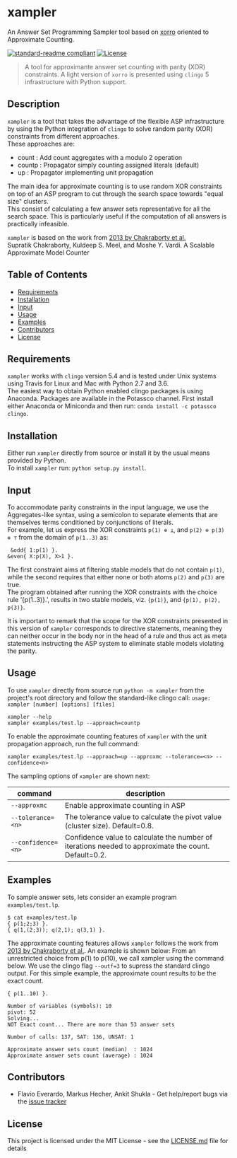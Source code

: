 # xampler
An Answer Set Programming Sampler tool based on [xorro](https://github.com/potassco/xorro) oriented to Approximate Counting.


[![standard-readme compliant](https://img.shields.io/badge/readme%20style-standard-brightgreen.svg?style=flat-square)](https://github.com/flavioeverardo/xampler)
[![License](http://img.shields.io/:license-mit-blue.svg)](http://doge.mit-license.org)


> A tool for approximante answer set counting with parity (XOR) constraints.
> A light version of `xorro` is presented using `clingo` 5 infrastructure with Python support.

## Description
`xampler` is a tool that takes the advantage of the flexible ASP infrastructure
by using the Python integration of `clingo` to solve random parity (XOR) constraints from different approaches. </br>
These approaches are: </br>
- count      : Add count aggregates with a modulo 2 operation
- countp     : Propagator simply counting assigned literals (default)
- up         : Propagator implementing unit propagation

The main idea for approximate counting is to use random XOR constraints on top of an ASP program
to cut through the search space towards "equal size" clusters. <br/>
This consist of calculating a few answer sets representative for all the search space.
This is particularly useful if the computation of all answers is practically infeasible.<br/>

`xampler` is based on the work from [2013 by Chakraborty et al.](https://link.springer.com/chapter/10.1007/978-3-642-40627-0_18)<br/>
Supratik Chakraborty, Kuldeep S. Meel, and Moshe Y. Vardi. A Scalable Approximate Model Counter


## Table of Contents

- [Requirements](#requirements)
- [Installation](#installation)
- [Input](#input)
- [Usage](#usage)
- [Examples](#examples)
- [Contributors](#contributors)
- [License](#license)


## Requirements

`xampler` works with `clingo` version 5.4
and is tested under Unix systems using Travis for Linux and Mac with Python 2.7 and 3.6. </br>
The easiest way to obtain Python enabled clingo packages is using Anaconda.
Packages are available in the Potassco channel.
First install either Anaconda or Miniconda and then run: `conda install -c potassco clingo`.



## Installation

Either run `xampler` directly from source or install it by the usual means provided by Python. </br>
To install `xampler` run: `python setup.py install`.



## Input

To accommodate parity constraints in the input language, we use the Aggregates-like syntax,
using a semicolon to separate elements that are themselves terms conditioned by conjunctions of literals. </br>
For example, let us express the XOR constraints `p(1) ⊕ ⊥`, and `p(2) ⊕ p(3) ⊕ ⊤` from the domain of `p(1..3)` as:
```
 &odd{ 1:p(1) }.
&even{ X:p(X), X>1 }.
```
The first constraint aims at filtering stable models that do not contain `p(1)`,
while the second requires that either none or both atoms `p(2)` and `p(3)` are true. </br>
The program obtained after running the XOR constraints with the choice rule ‘{p(1..3)}.’,
results in two stable models, viz. `{p(1)}`, and `{p(1), p(2), p(3)}`. </br>

It is important to remark that the scope for the XOR constraints presented in this version of `xampler`
corresponds to directive statements,
meaning they can neither occur in the body nor in the head of a rule
and thus act as meta statements instructing the ASP system to eliminate stable models violating the parity.



## Usage

To use `xampler` directly from source run `python -m xampler` from the project's root directory and
follow the standard-like clingo call:
`usage: xampler [number] [options] [files]`

 
```
xampler --help
xampler examples/test.lp --approach=countp
```

To enable the approximate counting features of `xampler` with the unit propagation approach, run the full command:
```
xampler examples/test.lp --approach=up --approxmc --tolerance=<n> --confidence<n>
```

The sampling options of `xampler` are shown next:

| command | description |
|---|---|
| `--approxmc` | Enable approximate counting in ASP |
| `--tolerance=<n>` | The tolerance value to calculate the pivot value (cluster size). Default=0.8. |
| `--confidence=<n>` | Confidence value to calculate the number of iterations needed to approximate the count. Default=0.2. |


## Examples

To sample answer sets, lets consider an example program `examples/test.lp`. 
```
$ cat examples/test.lp 
{ p(1;2;3) }.
{ q(1,(2;3)); q(2,1); q(3,1) }.
```

The approximate counting features allows `xampler` follows the work from [2013 by Chakraborty et al.](https://link.springer.com/chapter/10.1007/978-3-642-40627-0_18).
An example is shown below:
From an unrestricted choice from p(1) to p(10), we call xampler using the command below.
We use the clingo flag `--outf=3` to supress the standard clingo output.
For this simple example, the approximate count results to be the exact count.
```
{ p(1..10) }.
```

```
Number of variables (symbols): 10
pivot: 52
Solving...
NOT Exact count... There are more than 53 answer sets

Number of calls: 137, SAT: 136, UNSAT: 1

Approximate answer sets count (median)  : 1024
Approximate answer sets count (average) : 1024
```

## Contributors

* Flavio Everardo, Markus Hecher, Ankit Shukla - Get help/report bugs via the [issue tracker] </br>

## License

This project is licensed under the MIT License - see the [LICENSE.md](LICENSE.md) file for details


[issue tracker]: https://github.com/flavioeverardo/xampler/issues
